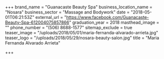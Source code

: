 +++
brand_name = "Guanacaste Beauty Spa"
business_location_name = "Nosara"
business_sector = "Massage and Bodywork"
date = "2018-05-01T06:21:53Z"
external_url = "https://www.facebook.com/Guanacaste-Beauty-Spa-612004075857866"
graduation_year = 2018
masthead_image = ""
phone_number = "(506) 8688-1577"
sitemap_exclude = true
teaser_image = "/uploads/2018/05/01/maria-fernanda-alvarado-arrieta.jpg"
teaser_logo = "/uploads/2018/05/29/nosara-beauty-salon.jpg"
title = "Maria Fernanda Alvarado Arrieta"

+++
